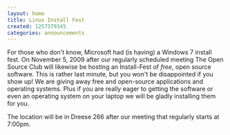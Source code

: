 ```yaml
---
layout: home
title: Linux Install Fest
created: 1257379345
categories: announcements
---
```

For those who don't know, Microsoft had (is having) a Windows 7 install fest. On November 5, 2009 after our regularly scheduled meeting The Open Source Club will likewise be hosting an Install-Fest of <i>free</i>, open source software. This is rather last minute, but you won't be disappointed if you show up! We are giving away free and open-source applications and operating systems. Plus if you are really eager to getting the software or even an operating system on your laptop we will be gladly installing them for you.

The location will be in Dreese 266 after our meeting that regularly starts at 7:00pm.
